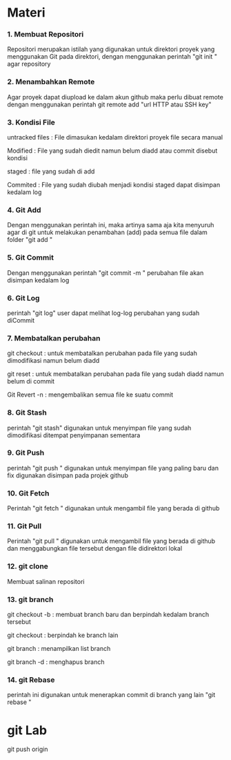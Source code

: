 # Materi

### 1. Membuat Repositori
Repositori merupakan istilah yang digunakan untuk direktori proyek yang menggunakan Git pada direktori, dengan menggunakan perintah "git init <nama direktori>" agar repository

### 2. Menambahkan Remote
Agar proyek dapat diupload ke dalam akun github maka perlu dibuat remote dengan menggunakan perintah git remote add "url HTTP atau SSH key"

### 3. Kondisi File
untracked files : File dimasukan kedalam direktori proyek file secara manual

Modified : File yang sudah diedit namun belum diadd atau commit disebut kondisi

staged : file yang sudah di add

Commited : File yang sudah diubah menjadi kondisi staged dapat disimpan kedalam log 

### 4. Git Add
Dengan menggunakan perintah ini, maka artinya sama aja kita menyuruh agar di git untuk melakukan penambahan (add) pada semua file dalam folder "git add <nama file>"

### 5. Git Commit
Dengan menggunakan perintah "git commit -m <nama log>" perubahan file akan disimpan kedalam log

### 6. Git Log
perintah "git log" user dapat melihat log-log perubahan yang sudah diCommit

### 7. Membatalkan perubahan
git checkout <nama file> : untuk membatalkan perubahan pada file yang sudah dimodifikasi namun belum diadd

git reset <nama file> : untuk membatalkan perubahan pada file yang sudah diadd namun belum di commit

Git Revert -n <nomor commit> : mengembalikan semua file ke suatu commit

### 8. Git Stash
perintah "git stash" digunakan untuk menyimpan file yang sudah dimodifikasi ditempat penyimpanan sementara

### 9. Git Push
perintah "git push <nama remote> <nama cabang>" digunakan untuk menyimpan file yang paling baru dan fix digunakan disimpan pada projek github


### 10. Git Fetch
Perintah "git fetch <nama remote> <nama cabang>" digunakan untuk mengambil file yang berada di github

### 11. Git Pull
Perintah "git pull <nama remote> <nama cabang>" digunakan untuk mengambil file yang berada di github dan menggabungkan file tersebut dengan file didirektori lokal

### 12. git clone
Membuat salinan repositori

### 13. git branch
git checkout -b <nama-branch> : membuat branch baru dan berpindah kedalam branch tersebut
  
git checkout <branch-name> : berpindah ke branch lain
  
git branch : menampilkan list branch

git branch -d <branch-name> : menghapus branch

### 14. git Rebase
perintah ini digunakan untuk menerapkan commit di branch yang lain "git rebase <nama branch>"

# git Lab
git push origin <nama feature>
